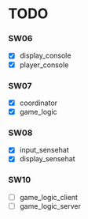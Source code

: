 # TODO

### SW06

* [X] display_console
* [X] player_console

### SW07

* [X] coordinator
* [X] game_logic

### SW08

* [X] input_sensehat
* [X] display_sensehat

### SW10

* [ ] game_logic_client
* [ ] game_logic_server
